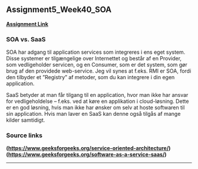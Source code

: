 ## Assignment5_Week40_SOA
**[Assignment Link](https://datsoftlyngby.github.io/soft2020fall/resources/907083a7-A5-SOA-Read.pdf)**  

### SOA vs. SaaS
SOA har adgang til application services som integreres i ens eget system. Disse systemer er tilgængelige over Internettet og består af en Provider, som vedligeholder servicen, og en Consumer, som er det system, som gør brug af den providede web-service.
Jeg vil synes at f.eks. RMI er SOA, fordi den tilbyder et ”Registry” af metoder, som du kan integrere i din egen application.

SaaS betyder at man får tilgang til en application, hvor man ikke har ansvar for vedligeholdelse – f.eks. ved at køre en applikation i cloud-løsning. Dette er en god løsning, hvis man ikke har ønsker om selv at hoste softwaren til sin application. Hvis man laver en SaaS kan denne også tilgås af mange kilder samtidigt.

### Source links
**(https://www.geeksforgeeks.org/service-oriented-architecture/)**  
**(https://www.geeksforgeeks.org/software-as-a-service-saas/)**
***
